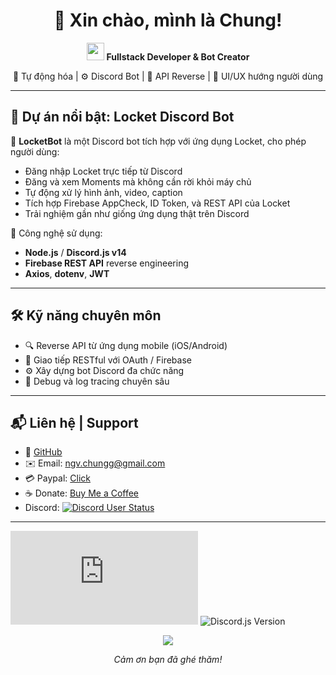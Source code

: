 <h1 align="center">👋 Xin chào, mình là Chung!</h1>

<p align="center">
  <img src="https://media.giphy.com/media/hvRJCLFzcasrR4ia7z/giphy.gif" width="28"> 
  <b>Fullstack Developer & Bot Creator</b>
</p>

<p align="center">
  🧠 Tự động hóa | ⚙️ Discord Bot | 🔐 API Reverse | 🎨 UI/UX hướng người dùng
</p>

---

## 🚀 Dự án nổi bật: Locket Discord Bot

📸 **LocketBot** là một Discord bot tích hợp với ứng dụng Locket, cho phép người dùng:
- Đăng nhập Locket trực tiếp từ Discord
- Đăng và xem Moments mà không cần rời khỏi máy chủ
- Tự động xử lý hình ảnh, video, caption
- Tích hợp Firebase AppCheck, ID Token, và REST API của Locket
- Trải nghiệm gần như giống ứng dụng thật trên Discord

🔧 Công nghệ sử dụng:
- **Node.js** / **Discord.js v14**
- **Firebase REST API** reverse engineering
- **Axios**, **dotenv**, **JWT**

---

## 🛠 Kỹ năng chuyên môn

- 🔍 Reverse API từ ứng dụng mobile (iOS/Android)
- 📡 Giao tiếp RESTful với OAuth / Firebase
- ⚙️ Xây dựng bot Discord đa chức năng
- 🧪 Debug và log tracing chuyên sâu

---

## 📬 Liên hệ | Support

- 💼 [GitHub](https://github.com/vanchungnguyxn)
- ✉️ Email: ngv.chungg@gmail.com
- 💳 Paypal: [Click](https://paypal.me/vanchungx)
- ☕ Donate: [Buy Me a Coffee](https://buymeacoffee.com/vanchung)
- Discord: <a href="https://discord.com/users/411648657377722370">
    <img src="https://img.shields.io/badge/DiscordUser-Online-brightgreen?logo=discord" alt="Discord User Status"/>
  </a>

---
![Node.js Version](https://img.shields.io/badge/Node.js->=16.x-green?logo=node.js)
![Discord.js Version](https://img.shields.io/badge/Discord.js-v14-blue?logo=discord&logoColor=white)


<p align="center">
  <img src="https://github-readme-stats.vercel.app/api?username=vanchungnguyxn&show_icons=true&theme=tokyonight" />
</p>

<p align="center">
  <i>Cảm ơn bạn đã ghé thăm!</i>
</p>
